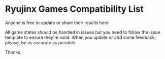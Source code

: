 # Ryujinx Games Compatibility List

Anyone is free to update or share their results here. 

All game states should be handled in issues but you need to follow the issue template to ensure they're valid.
When you update or add some feedback, please, be as accurate as possible. 

Thanks.
